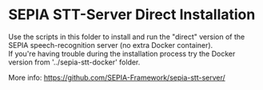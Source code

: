 # SEPIA STT-Server Direct Installation

Use the scripts in this folder to install and run the "direct" version of the SEPIA speech-recognition server (no extra Docker container).  
If you're having trouble during the installation process try the Docker version from '../sepia-stt-docker' folder.  
  
More info: https://github.com/SEPIA-Framework/sepia-stt-server/
